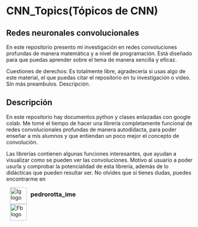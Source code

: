 # **CNN_Topics(Tópicos de CNN)**
## **Redes neuronales convolucionales**

En este repositorio presento mi investigación en redes convoluciones profundas de manera matemática y a nivel de programación. Está diseñado para que puedas aprender sobre el tema de manera sencilla y eficaz. 

Cuestiones de derechos: Es totalmente libre, agradecería si usas algo de este material, el que puedas citar el repositorio en tu investigación o video. Sin más preambulos. Descripción.

## Descripción 

En este repositorio hay documentos python y clases enlazadas con google colab. Me tomé el tiempo de hacer una librería completamente funcional de redes convolucionales profundas de manera autodidacta, para poder enseñar a mis alumnos y que entiendan un poco mejor el concepto de convolución. 

Las librerías contienen algunas funciones interesantes, que ayudan a visualizar como se pueden ver las convoluciones. Motivo al usuario a poder usurla y comprobar la potencialidad de esta librería, además de lo didácticas que pueden resultar ser. No olvides que si tienes dudas, puedes encontrarme en 

<p><img alt="Ig logo" height="45px" src="https://i.pinimg.com/736x/c8/95/2d/c8952d6e421a83d298a219edee783167.jpg" align="left" hspace="10px" vspace="0px"><h3>pedrorotta_ime</h3> <img alt = "Fb logo" height = "45" src = "https://upload.wikimedia.org/wikipedia/commons/thumb/7/72/YouTube_social_white_square_%282017%29.svg/245px-YouTube_social_white_square_%282017%29.svg.png" align = "left" hspace = "10px"></p> 
